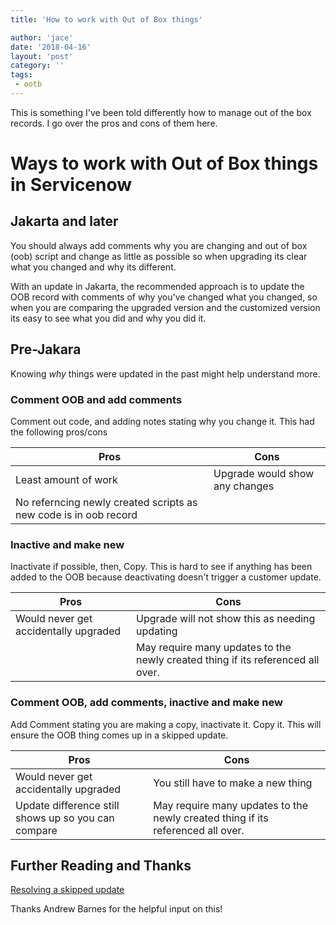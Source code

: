 ```yaml
---
title: 'How to work with Out of Box things'

author: 'jace'
date: '2018-04-16'
layout: 'post'
category: ''
tags:
 - ootb
---
```

This is something I've been told differently how to manage out of the box records.  I go over the pros and cons of them here.

<!--more-->

# Ways to work with Out of Box things in Servicenow

## Jakarta and later

You should always add comments why you are changing and out of box (oob) script and change as little as possible so when upgrading its clear what you changed and why its different.

With an update in Jakarta, the recommended approach is to update the OOB record with comments of why you've changed what you changed, so when you are comparing the upgraded version and the customized version its easy to see what you did and why you did it.

## Pre-Jakara

Knowing *why* things were updated in the past might help understand more.

### Comment OOB and add comments

Comment out code, and adding notes stating why you change it.  This had the following pros/cons

| Pros   | Cons     |
| ------ | -------  |
| Least amount of work | Upgrade would show any changes |
| No referncing newly created scripts as new code is in oob record ||

### Inactive and make new

Inactivate if possible, then, Copy. This is hard to see if anything has been added to the OOB because deactivating doesn't trigger a customer update.

| Pros | Cons |
| ---- | ---- |
| Would never get accidentally upgraded | Upgrade will not show this as needing updating |
|  | May require many updates to the newly created thing if its referenced all over. |

### Comment OOB, add comments, inactive and make new

Add Comment stating you are making a copy, inactivate it. Copy it. This will ensure the OOB thing comes up in a skipped update.

| Pros | Cons |
| ---- | ---- |
| Would never get accidentally upgraded | You still have to make a new thing |
| Update difference still shows up so you can compare | May require many updates to the newly created thing if its referenced all over. |

## Further Reading and Thanks

[Resolving a skipped update](https://docs.servicenow.com/bundle/jakarta-platform-administration/page/customer-support/task/t_ResolveASkippedUpdate.html)

Thanks Andrew Barnes for the helpful input on this!
